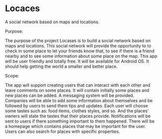 # Locaces
A social network based on maps and locations.

Purpose: 

The purpose of the project Locases is to build a social network based on maps and locations. This social network will provide the opportunity to to check in some place to let your friends know that, to see if there is a friend nearby and to see some information about some place on the map. This app will be user friendly and totally free. It will be available for Android OS. It should help getting the world a smaller and better place. 


Scope:

The app will support creating users that can interact with each other and leave comments on some places. It will contain initially some places and new places can be added. A messaging system will be provided. Companies will be able to add some information about themselves and be followed by users to send them tips and updates. Each user will choose some tastes such as: food items, clothes styles, and so. And the places' owners will state the tastes that their places provide. Notifications will be sent to users if there something important to them happened. There will be a homepage which contains places that may be important for the user. Users can also search for places with specific properties. 
